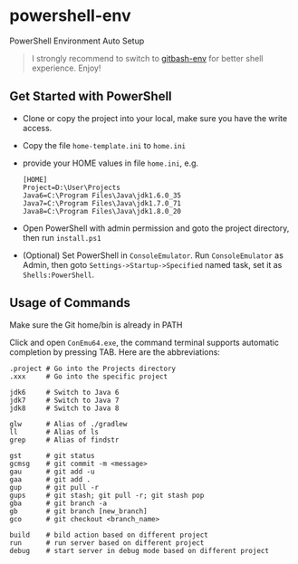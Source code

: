 # powershell-env
PowerShell Environment Auto Setup
> I strongly recommend to switch to [gitbash-env](https://github.com/Waterstrong/gitbash-env) for better shell experience. Enjoy!

## Get Started with PowerShell

- Clone or copy the project into your local, make sure you have the write access.

- Copy the file `home-template.ini` to `home.ini`

- provide your HOME values in file `home.ini`, e.g.
  ```
  [HOME]
  Project=D:\User\Projects
  Java6=C:\Program Files\Java\jdk1.6.0_35
  Java7=C:\Program Files\Java\jdk1.7.0_71
  Java8=C:\Program Files\Java\jdk1.8.0_20
  ```

- Open PowerShell with admin permission and goto the project directory, then run `install.ps1`

- (Optional) Set PowerShell in `ConsoleEmulator`. Run `ConsoleEmulator` as Admin, then goto `Settings->Startup->Specified` named task, set it as `Shells:PowerShell`.

## Usage of Commands

Make sure the Git home/bin is already in PATH

Click and open `ConEmu64.exe`, the command terminal supports automatic completion by pressing TAB. Here are the abbreviations:
```
.project # Go into the Projects directory
.xxx     # Go into the specific project

jdk6     # Switch to Java 6
jdk7     # Switch to Java 7
jdk8     # Switch to Java 8

glw      # Alias of ./gradlew
ll       # Alias of ls
grep     # Alias of findstr

gst      # git status
gcmsg    # git commit -m <message>
gau      # git add -u
gaa      # git add .
gup      # git pull -r
gups     # git stash; git pull -r; git stash pop
gba      # git branch -a
gb       # git branch [new_branch]
gco      # git checkout <branch_name>

build    # bild action based on different project
run      # run server based on different project
debug    # start server in debug mode based on different project
```
